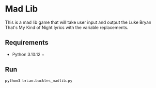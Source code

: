 # Mad Lib
This is a mad lib game that will take user input and output the Luke Bryan That's My Kind of Night lyrics with the variable replacements.

## Requirements
- Python 3.10.12 +

## Run
``` code 
python3 brian.buckles_madlib.py
```